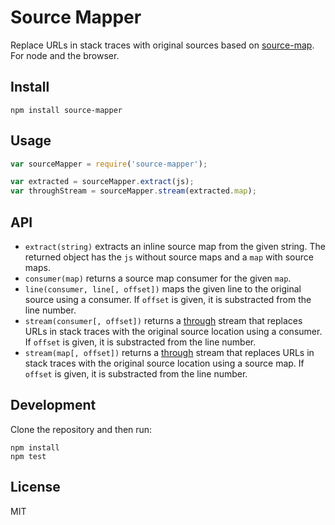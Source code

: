 # Source Mapper

Replace URLs in stack traces with original sources based on [source-map][]. For
node and the browser.

## Install

```
npm install source-mapper
```

## Usage

```js
var sourceMapper = require('source-mapper');

var extracted = sourceMapper.extract(js);
var throughStream = sourceMapper.stream(extracted.map);
```

## API

- `extract(string)` extracts an inline source map from the given string. The
  returned object has the `js` without source maps and a `map` with source
  maps.
- `consumer(map)` returns a source map consumer for the given `map`.
- `line(consumer, line[, offset])` maps the given line to the original source
  using a consumer. If `offset` is given, it is substracted from the line
  number.
- `stream(consumer[, offset])` returns a [through][] stream that replaces URLs
  in stack traces with the original source location using a consumer. If
  `offset` is given, it is substracted from the line number.
- `stream(map[, offset])` returns a [through][] stream that replaces URLs in
  stack traces with the original source location using a source map. If
  `offset` is given, it is substracted from the line number.

## Development

Clone the repository and then run:

```
npm install
npm test
```

## License

MIT

[source-map]: https://github.com/mozilla/source-map
[through]: https://github.com/dominictarr/through
